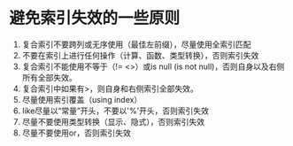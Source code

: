 # 避免索引失效的一些原则 

1. 复合索引不要跨列或无序使用（最佳左前缀），尽量使用全索引匹配
2. 不要在索引上进行任何操作（计算、函数、类型转换），否则索引失效
3. 复合索引不能使用不等于（!=  <>）或is null (is not null)，否则自身以及右侧所有全部失效。
4. 复合索引中如果有>，则自身和右侧索引全部失效。
5. 尽量使用索引覆盖（using index）
6. like尽量以“常量”开头，不要以'%'开头，否则索引失效
7. 尽量不要使用类型转换（显示、隐式），否则索引失效
8. 尽量不要使用or，否则索引失效

